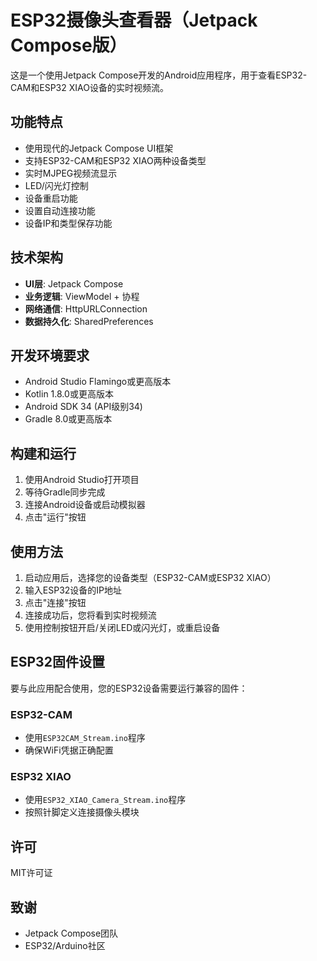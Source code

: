 # ESP32摄像头查看器（Jetpack Compose版）

这是一个使用Jetpack Compose开发的Android应用程序，用于查看ESP32-CAM和ESP32 XIAO设备的实时视频流。

## 功能特点

- 使用现代的Jetpack Compose UI框架
- 支持ESP32-CAM和ESP32 XIAO两种设备类型
- 实时MJPEG视频流显示
- LED/闪光灯控制
- 设备重启功能
- 设置自动连接功能
- 设备IP和类型保存功能

## 技术架构

- **UI层**: Jetpack Compose
- **业务逻辑**: ViewModel + 协程
- **网络通信**: HttpURLConnection
- **数据持久化**: SharedPreferences

## 开发环境要求

- Android Studio Flamingo或更高版本
- Kotlin 1.8.0或更高版本
- Android SDK 34 (API级别34)
- Gradle 8.0或更高版本

## 构建和运行

1. 使用Android Studio打开项目
2. 等待Gradle同步完成
3. 连接Android设备或启动模拟器
4. 点击"运行"按钮

## 使用方法

1. 启动应用后，选择您的设备类型（ESP32-CAM或ESP32 XIAO）
2. 输入ESP32设备的IP地址
3. 点击"连接"按钮
4. 连接成功后，您将看到实时视频流
5. 使用控制按钮开启/关闭LED或闪光灯，或重启设备

## ESP32固件设置

要与此应用配合使用，您的ESP32设备需要运行兼容的固件：

### ESP32-CAM
- 使用`ESP32CAM_Stream.ino`程序
- 确保WiFi凭据正确配置

### ESP32 XIAO
- 使用`ESP32_XIAO_Camera_Stream.ino`程序
- 按照针脚定义连接摄像头模块

## 许可

MIT许可证

## 致谢

- Jetpack Compose团队
- ESP32/Arduino社区 